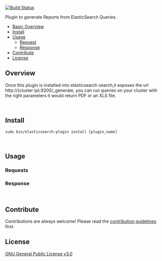 [![Build Status](https://travis-ci.org/malike/elasticsearch-report-engine.svg?branch=master)](https://travis-ci.org/malike/elasticsearch-report-engine)

Plugin to generate Reports from ElasticSearch Queries.

  - [Basic Overview](#overview)
  - [Install](#install)
  - [Usage](#usage)
    - [Request](#requests)
    - [Response](#response)
 - [Contribute](#contribute)
 - [License](#license)



## Overview
Once this plugin is installed into elasticsearch search,it exposes the url http://{cluster ip}:9200/_generate, you can run queries on your cluster with the right parameters it would return PDF or an XLS file. 

<br>

## Install
``sudo bin/elasticsearch-plugin install [plugin_name] ``

<br>

## Usage

### Requests

### Response


<br>

## Contribute

Contributions are always welcome!
Please read the [contribution guidelines](CONTRIBUTING.md) first.


## License

[GNU General Public License v3.0](https://github.com/malike/elasticsearch-report-engine/blob/master/LICENSE)


